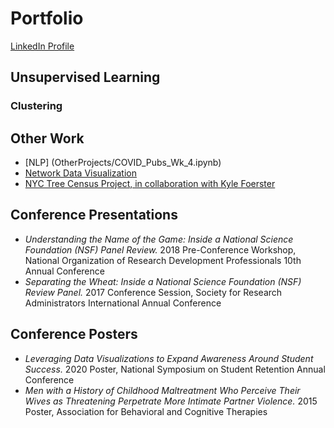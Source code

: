 # Portfolio

[LinkedIn Profile](https://www.linkedin.com/in/elizabeth-seidle/) <br/>

## Unsupervised Learning

### Clustering

## Other Work
- [NLP] (OtherProjects/COVID_Pubs_Wk_4.ipynb)
- [Network Data Visualization](https://github.com/ElizabethSeidle/Portfolio/tree/master/Network%20Graphic)
- [NYC Tree Census Project, in collaboration with Kyle Foerster](https://github.com/kbfoerster/nyctrees)

## Conference Presentations
- *Understanding the Name of the Game: Inside a National Science Foundation (NSF) Panel Review.* 2018 Pre-Conference Workshop, National Organization of Research Development Professionals 10th Annual Conference
- *Separating the Wheat: Inside a National Science Foundation (NSF) Review Panel.* 2017 Conference Session, Society for Research Administrators International Annual Conference

## Conference Posters
- *Leveraging Data Visualizations to Expand Awareness Around Student Success.* 2020 Poster, National Symposium on Student Retention Annual Conference
- *Men with a History of Childhood Maltreatment Who Perceive Their Wives as Threatening Perpetrate More Intimate Partner Violence.* 2015 Poster, Association for Behavioral and Cognitive Therapies		


